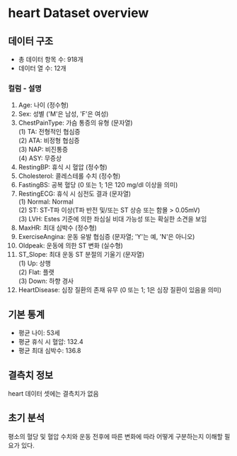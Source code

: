 # heart Dataset overview

## 데이터 구조
- 총 데이터 항목 수: 918개
- 데이터 열 수: 12개

### 컬럼 - 설명
1. Age: 나이 (정수형)
2. Sex: 성별 ('M'은 남성, 'F'은 여성)
3. ChestPainType: 가슴 통증의 유형 (문자열)  
(1) TA: 전형적인 협심증  
(2) ATA: 비정형 협심증  
(3) NAP: 비진통증  
(4) ASY: 무증상
4. RestingBP: 휴식 시 혈압 (정수형)
5. Cholesterol: 콜레스테롤 수치 (정수형)
6. FastingBS: 공복 혈당 (0 또는 1; 1은 120 mg/dl 이상을 의미)
7. RestingECG: 휴식 시 심전도 결과 (문자열)  
(1) Normal: Normal  
(2) ST: ST-T파 이상(T파 반전 및/또는 ST 상승 또는 함몰 > 0.05mV)  
(3) LVH: Estes 기준에 의한 좌심실 비대 가능성 또는 확실한 소견을 보임
8. MaxHR: 최대 심박수 (정수형)
9. ExerciseAngina: 운동 유발 협심증 (문자열; 'Y'는 예, 'N'은 아니오)
10. Oldpeak: 운동에 의한 ST 변화 (실수형)
11. ST_Slope: 최대 운동 ST 분절의 기울기 (문자열)  
(1) Up: 상행  
(2) Flat: 플랫  
(3) Down: 하향 경사
12. HeartDisease: 심장 질환의 존재 유무 (0 또는 1; 1은 심장 질환이 있음을 의미)

## 기본 통계
- 평균 나이: 53세
- 평균 휴식 시 혈압: 132.4
- 평균 최대 심박수: 136.8

## 결측치 정보
heart 데이터 셋에는 결측치가 없음

## 초기 분석
평소의 혈당 및 혈압 수치와 운동 전후에 따른 변화에 따라 어떻게 구분하는지 이해할 필요가 있다.
